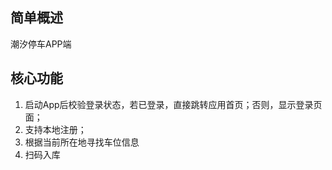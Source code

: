 ## 简单概述
潮汐停车APP端

## 核心功能
1. 启动App后校验登录状态，若已登录，直接跳转应用首页；否则，显示登录页面；
2. 支持本地注册；
3. 根据当前所在地寻找车位信息
4. 扫码入库
